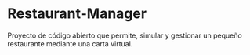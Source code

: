# Restaurant-Manager
Proyecto de código abierto que permite, simular y gestionar un pequeño restaurante mediante una carta virtual. 
